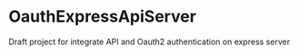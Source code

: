 # OauthExpressApiServer
Draft project for integrate API and Oauth2 authentication on express server
